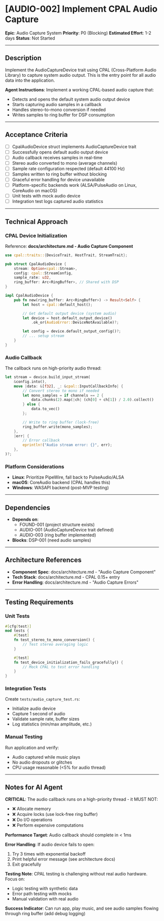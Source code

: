 # [AUDIO-002] Implement CPAL Audio Capture

**Epic**: Audio Capture System
**Priority**: P0 (Blocking)
**Estimated Effort**: 1-2 days
**Status**: Not Started

---

## Description

Implement the AudioCaptureDevice trait using CPAL (Cross-Platform Audio Library) to capture system audio output. This is the entry point for all audio data into the application.

**Agent Instructions**: Implement a working CPAL-based audio capture that:
- Detects and opens the default system audio output device
- Starts capturing audio samples in a callback
- Handles stereo-to-mono conversion if needed
- Writes samples to ring buffer for DSP consumption

---

## Acceptance Criteria

- [ ] CpalAudioDevice struct implements AudioCaptureDevice trait
- [ ] Successfully opens default audio output device
- [ ] Audio callback receives samples in real-time
- [ ] Stereo audio converted to mono (average channels)
- [ ] Sample rate configuration respected (default 44100 Hz)
- [ ] Samples written to ring buffer without blocking
- [ ] Graceful error handling for device unavailable
- [ ] Platform-specific backends work (ALSA/PulseAudio on Linux, CoreAudio on macOS)
- [ ] Unit tests with mock audio device
- [ ] Integration test logs captured audio statistics

---

## Technical Approach

### CPAL Device Initialization

Reference: **docs/architecture.md - Audio Capture Component**

```rust
use cpal::traits::{DeviceTrait, HostTrait, StreamTrait};

pub struct CpalAudioDevice {
    stream: Option<cpal::Stream>,
    config: cpal::StreamConfig,
    sample_rate: u32,
    ring_buffer: Arc<RingBuffer>, // Shared with DSP
}

impl CpalAudioDevice {
    pub fn new(ring_buffer: Arc<RingBuffer>) -> Result<Self> {
        let host = cpal::default_host();

        // Get default output device (system audio)
        let device = host.default_output_device()
            .ok_or(AudioError::DeviceNotAvailable)?;

        let config = device.default_output_config()?;
        // ... setup stream
    }
}
```

### Audio Callback

The callback runs on high-priority audio thread:
```rust
let stream = device.build_input_stream(
    &config.into(),
    move |data: &[f32], _: &cpal::InputCallbackInfo| {
        // Convert stereo to mono if needed
        let mono_samples = if channels == 2 {
            data.chunks(2).map(|ch| (ch[0] + ch[1]) / 2.0).collect()
        } else {
            data.to_vec()
        };

        // Write to ring buffer (lock-free)
        ring_buffer.write(mono_samples);
    },
    |err| {
        // Error callback
        eprintln!("Audio stream error: {}", err);
    },
)?;
```

### Platform Considerations

- **Linux**: Prioritize PipeWire, fall back to PulseAudio/ALSA
- **macOS**: CoreAudio backend (CPAL handles this)
- **Windows**: WASAPI backend (post-MVP testing)

---

## Dependencies

- **Depends on**:
  - FOUND-001 (project structure exists)
  - AUDIO-001 (AudioCaptureDevice trait defined)
  - AUDIO-003 (ring buffer implemented)
- **Blocks**: DSP-001 (need audio samples)

---

## Architecture References

- **Component Spec**: docs/architecture.md - "Audio Capture Component"
- **Tech Stack**: docs/architecture.md - CPAL 0.15+ entry
- **Error Handling**: docs/architecture.md - "Audio Capture Errors"

---

## Testing Requirements

### Unit Tests

```rust
#[cfg(test)]
mod tests {
    #[test]
    fn test_stereo_to_mono_conversion() {
        // Test stereo averaging logic
    }

    #[test]
    fn test_device_initialization_fails_gracefully() {
        // Mock CPAL to test error handling
    }
}
```

### Integration Tests

Create `tests/audio_capture_test.rs`:
- Initialize audio device
- Capture 1 second of audio
- Validate sample rate, buffer sizes
- Log statistics (min/max amplitude, etc.)

### Manual Testing

Run application and verify:
- Audio captured while music plays
- No audio dropouts or glitches
- CPU usage reasonable (<5% for audio thread)

---

## Notes for AI Agent

**CRITICAL**: The audio callback runs on a high-priority thread - it MUST NOT:
- ❌ Allocate memory
- ❌ Acquire locks (use lock-free ring buffer)
- ❌ Do I/O operations
- ❌ Perform expensive computations

**Performance Target**: Audio callback should complete in < 1ms

**Error Handling**: If audio device fails to open:
1. Try 3 times with exponential backoff
2. Print helpful error message (see architecture docs)
3. Exit gracefully

**Testing Note**: CPAL testing is challenging without real audio hardware. Focus on:
- Logic testing with synthetic data
- Error path testing with mocks
- Manual validation with real audio

**Success Indicator**: Can run app, play music, and see audio samples flowing through ring buffer (add debug logging)
